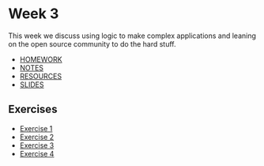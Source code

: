 # Week 3

This week we discuss using logic to make complex applications and leaning on the open source community to do the hard stuff.

- [HOMEWORK](./homework.md)
- [NOTES](./notes.md)
- [RESOURCES](./resources.md)
- [SLIDES](./slides.pdf)

## Exercises

<!-- Update these links once you deploy your site with Netlify -->

- [Exercise 1](https://something.netlify.com)
- [Exercise 2](https://something.netlify.com)
- [Exercise 3](https://something.netlify.com)
- [Exercise 4](https://something.netlify.com)
